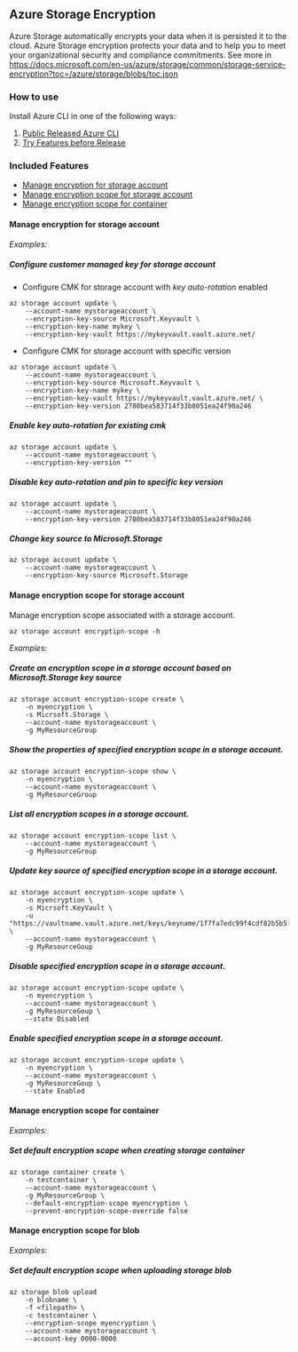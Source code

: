 ## Azure Storage Encryption
Azure Storage automatically encrypts your data when it is persisted it to the cloud. Azure Storage encryption protects your data and to help you to meet your organizational security and compliance commitments. 
See more in
https://docs.microsoft.com/en-us/azure/storage/common/storage-service-encryption?toc=/azure/storage/blobs/toc.json

### How to use ###
Install Azure CLI in one of the following ways:
1. [Public Released Azure CLI](/cli/azure/install-azure-cli)
2. [Try Features before Release](https://github.com/Azure/azure-cli/blob/dev/doc/try_new_features_before_release.md)

### Included Features
- [Manage encryption for storage account](#Manage-encryption-for-storage-account)
- [Manage encryption scope for storage account](#Manage-encryption-scope-for-storage-account)
- [Manage encryption scope for container](#Manage-encryption-scope-for-container)

#### Manage encryption for storage account

*Examples:*
##### Configure customer managed key for storage account
- Configure CMK for storage account with *key auto-rotation* enabled
```
az storage account update \
    --account-name mystorageaccount \
    --encryption-key-source Microsoft.Keyvault \
    --encryption-key-name mykey \
    --encryption-key-vault https://mykeyvault.vault.azure.net/
```

- Configure CMK for storage account with specific version
```
az storage account update \
    --account-name mystorageaccount \
    --encryption-key-source Microsoft.Keyvault \
    --encryption-key-name mykey \
    --encryption-key-vault https://mykeyvault.vault.azure.net/ \
    --encryption-key-version 2780bea583714f33b8051ea24f90a246
```

##### Enable key auto-rotation for existing cmk
```
az storage account update \
    --account-name mystorageaccount \
    --encryption-key-version ""
```

##### Disable key auto-rotation and pin to specific key version
```
az storage account update \
    --account-name mystorageaccount \
    --encryption-key-version 2780bea583714f33b8051ea24f90a246
```

##### Change key source to Microsoft.Storage
```
az storage account update \
    --account-name mystorageaccount \
    --encryption-key-source Microsoft.Storage
```


#### Manage encryption scope for storage account
Manage encryption scope associated with a storage account.
```
az storage account encryptipn-scope -h
```

*Examples:*
##### Create an encryption scope in a storage account based on Microsoft.Storage key source
```
az storage account encryption-scope create \
    -n myencryption \
    -s Micrsoft.Storage \
    --account-name mystorageaccount \
    -g MyResourceGroup
```

##### Show the properties of specified encryption scope in a storage account.
```
az storage account encryption-scope show \
    -n myencryption \
    --account-name mystorageaccount \
    -g MyResourceGroup
```

##### List all encryption scopes in a storage account.
```
az storage account encryption-scope list \
    --account-name mystorageaccount \
    -g MyResourceGroup
```

##### Update key source of specified encryption scope in a storage account.
```
az storage account encryption-scope update \
    -n myencryption \
    -s Micrsoft.KeyVault \
    -u "https://vaultname.vault.azure.net/keys/keyname/1f7fa7edc99f4cdf82b5b5f32f2a50a7" \
    --account-name mystorageaccount \
    -g MyResourceGoup
```

##### Disable specified encryption scope in a storage account.
```
az storage account encryption-scope update \
    -n myencryption \
    --account-name mystorageaccount \
    -g MyResourceGoup \
    --state Disabled
```

##### Enable specified encryption scope in a storage account.
```
az storage account encryption-scope update \
    -n myencryption \
    --account-name mystorageaccount \
    -g MyResourceGoup \
    --state Enabled
```

#### Manage encryption scope for container

*Examples:*
##### Set default encryption scope when creating storage container
```
az storage container create \
    -n testcontainer \
    --account-name mystorageaccount \
    -g MyResourceGroup \
    --default-encryption-scope myencryption \
    --prevent-encryption-scope-override false
```

#### Manage encryption scope for blob

*Examples:*
##### Set default encryption scope when uploading storage blob
```
az storage blob upload
    -n blobname \
    -f <filepath> \
    -c testcontainer \
    --encryption-scope myencryption \
    --account-name mystorageaccount \
    --account-key 0000-0000
```
